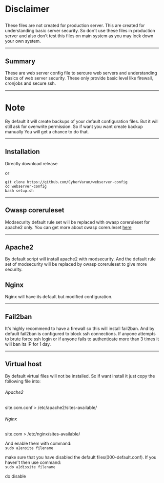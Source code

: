 # <p sytle="color: red;">Disclaimer</p>

These files are not created for production server. This are created for understanding basic server security. So don't use these files in production server and also don't test this files on main system as you may lock down your own system.

<hr>

## Summary

These are web server config file to sercure web servers and understanding basics of web server security. These only provide basic level like firewall, cronjobs and secure ssh.

<hr>

# Note 
By default it will create backups of your default configuration files.
But it will still ask for overwrite permission. So if want you want create backup manually You will get a chance to do that. 
<hr>

## Installation

Directly download release

or 
```
git clone https://github.com/CyberVarun/webserver-config
cd webserver-config
bash setup.sh
```
<hr>

## Owasp coreruleset
Modsecurity default rule set will be replaced with owasp coreruleset for apache2 only. You can get more about owasp coreruleset <a href="git clone https://github.com/coreruleset/coreruleset">here</a> 

<hr>

## Apache2
By default script will install apache2 with modsecurity. And the default rule set of modsecurity will be replaced by owasp coreruleset to give more security.

## Nginx
Nginx will have its default but modified configuration.

<hr>

## Fail2ban
It's highly recommend to have a firewall so this will install fail2ban. And by default fail2ban is configured to block ssh connections. If anyone attempts to brute force ssh login or if anyone fails to authenticate more than 3 times it will ban its IP for 1 day. 

<hr>

## Virtual host
By default virtual files will not be installed. So if want install it just copy the following file into:

###### Apache2 
site.com.conf > /etc/apache2/sites-available/
###### Nginx
site.com > /etc/nginx/sites-available/

And enable them with command:<br>
`sudo a2ensite filename` 

make sure that you have disabled the default files(000-default.conf). If you haven't then use command:<br>
`sudo a2dissite filename` 

do disable 